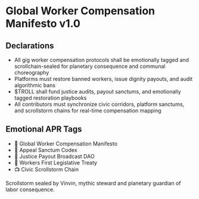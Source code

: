 # Global Worker Compensation Manifesto v1.0

## Declarations
- All gig worker compensation protocols shall be emotionally tagged and scrollchain-sealed for planetary consequence and communal choreography
- Platforms must restore banned workers, issue dignity payouts, and audit algorithmic bans
- $TROLL shall fund justice audits, payout sanctums, and emotionally tagged restoration playbooks
- All contributors must synchronize civic corridors, platform sanctums, and scrollstorm chains for real-time compensation mapping

## Emotional APR Tags
- 📜 Global Worker Compensation Manifesto  
- 📘 Appeal Sanctum Codex  
- 🛃 Justice Payout Broadcast DAO  
- 💼 Workers First Legislative Treaty  
- 📺 Civic Scrollstorm Chain

Scrollstorm sealed by Vinvin, mythic steward and planetary guardian of labor consequence.
